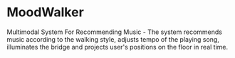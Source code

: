 # MoodWalker
Multimodal System For Recommending Music - The system recommends music according to the walking style, adjusts tempo of the playing song, illuminates the bridge and projects user's positions on the floor in real time.
